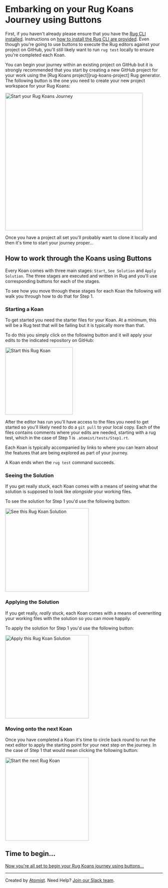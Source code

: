 # Embarking on your Rug Koans Journey using Buttons

First, if you haven't already please ensure that you have the [Rug CLI][rug-cli] [installed][rug-cli-install]. Instructions on [how to install the Rug CLI are provided][rug-cli-install]. Even though you're going to use buttons to execute the Rug editors against your project on GitHub, you'll still likely want to run `rug test` locally to ensure you're completed each Koan.

[rug-cli]: https://github.com/atomist/rug-cli
[rug-cli-install]: http://docs.atomist.com/rug/rug-cli/rug-cli-install/]

You can begin your journey within an existing project on GitHub but it is strongly recommended that you start by creating a new GitHub project for your work using the [Rug Koans project][rug-koans-project] Rug generator. The following button is the one you need to create your new project workspace for your Rug Koans:

[<img src="http://images.atomist.com/button/start-the-rug-koans-tutorial.png" width="440" alt="Start your Rug Koans Journey"/>](https://api.atomist.com/v1/projects/generators/232f8cf4-da4d-4e9d-adf0-290b2b07667a)

Once you have a project all set you'll probably want to clone it locally and then it's time to start your journey proper...

## How to work through the Koans using Buttons

Every Koan comes with three main stages: `Start`, `See Solution` and `Apply Solution`. The three stages are executed and written in Rug and you'll use corresponding buttons for each of the stages.

To see how you move through these stages for each Koan the following will walk you through how to do that for Step 1.

### Starting a Koan

To get started you need the starter files for your Koan. At a minimum, this will be a Rug test that will be failing but it is typically more than that.

To do this you simply click on the following button and it will apply your edits to the indicated repository on GitHub:

[<img src="http://images.atomist.com/button/start-koan.png" width="216" alt="Start this Rug Koan"/>](https://api.atomist.com/v1/projects/editors/a219b2a6-3d1f-4445-858f-af9059a8f935)

After the editor has run you'll have access to the files you need to get started so you'll likely need to do a `git pull` to your local copy. Each of the files contains comments where your edits are needed, starting with a rug test, which in the case of Step 1 is `.atomist/tests/Step1.rt`.

Each Koan is typically accompanied by links to where you can learn about the features that are being explored as part of your journey.

A Koan ends when the `rug test` command succeeds.

### Seeing the Solution

If you get really stuck, each Koan comes with a means of seeing what the solution is supposed to look like *alongside* your working files.

To see the solution for Step 1 you'd use the following button:

[<img src="http://images.atomist.com/button/see-koan-solution.png" width="267" alt="See this Rug Koan Solution"/>](https://api.atomist.com/v1/projects/editors/73f2146b-9851-4115-862d-ffc9a9257d5e)

### Applying the Solution

If you get really, *really* stuck, each Koan comes with a means of overwriting your working files with the solution so you can move happily.

To apply the solution for Step 1 you'd use the following button:

[<img src="http://images.atomist.com/button/apply-koan-solution.png" width="267" alt="Apply this Rug Koan Solution"/>](https://api.atomist.com/v1/projects/editors/e2aa28cc-d2e5-4a9a-9273-4680bd15438a)


### Moving onto the next Koan

Once you have completed a Koan it's time to circle back round to run the next editor to apply the starting point for your next step on the journey. In the case of Step 1 that would mean clicking the following button:

[<img src="http://images.atomist.com/button/apply-koan-solution.png" width="267" alt="Start the next Rug Koan"/>](https://api.atomist.com/v1/projects/editors/9277d901-f391-498b-8b7d-b17074cf8273)

## Time to begin...

[Now you're all set to begin your Rug Koans journey using buttons...](koansbuttons.md)

---
Created by [Atomist][atomist].
Need Help?  [Join our Slack team][slack].

[atomist]: https://www.atomist.com/
[slack]: https://join.atomist.com/
